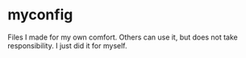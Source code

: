 # myconfig

Files I made for my own comfort. Others can use it, but does not take responsibility. I just did it for myself.